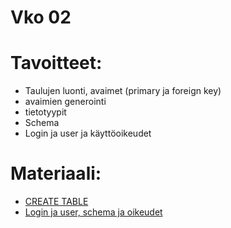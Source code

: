 # Vko 02
# Tavoitteet:

- Taulujen luonti, avaimet (primary ja foreign key)
- avaimien generointi 
- tietotyypit
- Schema
- Login ja user ja käyttöoikeudet


# Materiaali: 
- [ CREATE TABLE ](taulujenLuominen.md)
- [Login ja user, schema ja oikeudet](LoginUser.md)


<!-- 
- [ SQL Server Eheysmallit ](Luennot_vko2_SQL_Server_Eheysmallit.pdf)
- [ Opetusvideo: Tietokannan luonti SQL Serverissä ](https://video.haaga-helia.fi/media/SQL_Server_Tietokannan_luonti.mp4/0_br025ugp)
- [Esimerkki 1: Tietokannan luonti SQL Server:ssä ](Tietokannan_luonti.pdf)
- [ Eheysehtojen poistaminen tauluista SQL Server T-SQL:ssä ](https://learn.microsoft.com/en-us/sql/relational-databases/tables/delete-check-constraints?view=sql-server-ver16)
- [ Esimerkki 2: Projektitietokannan taulujen luonti script ](Projektitietokanta.pdf)
- [ Indeksit ]( Indeksit.pdf )
- [ Ulkoisten indeksien luontikomento SQL Server:ssä ](https://learn.microsoft.com/en-us/sql/t-sql/statements/create-index-transact-sql?view=sql-server-ver16)
- [ Ulkoisen indeksin luonti Projektitietokantaan ](CREATE_INDEX.pdf) 


# Tehtävät:    
- [ Tehtävä 1: Tietokannan luonti ja konfigurointi ](Tehtava_01.md)
- [ Tehtävä 2: Taulujen luonti tietokantaan ja viite-eheysavaimet ja ulkoisten indeksien luonti ](Tehtava_02.md)
- [ Tehtävä 2: Vastaus T-SQL Script](Tehtava_2_Vastaus.sql)
- [ Tehtävä 2: Vastaus Diagram](Tehtava_02_Vastaus_Diagram.pdf)
- [ Tehtävä 3: Ulkoiset indeksit ](Tehtava_03.md)
- [ Tehtävä 3: Vastaus T-SQL Script ](Tehtava_3_Vastaus.sql) 
-->
